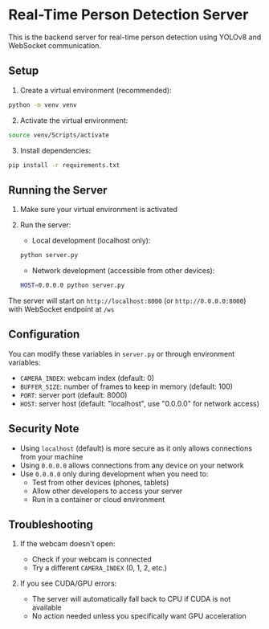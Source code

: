 # Real-Time Person Detection Server

This is the backend server for real-time person detection using YOLOv8 and WebSocket communication.

## Setup

1. Create a virtual environment (recommended):
```bash
python -m venv venv
```

2. Activate the virtual environment:

```bash
source venv/Scripts/activate
```

3. Install dependencies:
```bash
pip install -r requirements.txt
```

## Running the Server

1. Make sure your virtual environment is activated

2. Run the server:
   - Local development (localhost only):
   ```bash
   python server.py
   ```
   - Network development (accessible from other devices):
   ```bash
   HOST=0.0.0.0 python server.py
   ```

The server will start on `http://localhost:8000` (or `http://0.0.0.0:8000`) with WebSocket endpoint at `/ws`

## Configuration

You can modify these variables in `server.py` or through environment variables:
- `CAMERA_INDEX`: webcam index (default: 0)
- `BUFFER_SIZE`: number of frames to keep in memory (default: 100)
- `PORT`: server port (default: 8000)
- `HOST`: server host (default: "localhost", use "0.0.0.0" for network access)

## Security Note

- Using `localhost` (default) is more secure as it only allows connections from your machine
- Using `0.0.0.0` allows connections from any device on your network
- Use `0.0.0.0` only during development when you need to:
  - Test from other devices (phones, tablets)
  - Allow other developers to access your server
  - Run in a container or cloud environment

## Troubleshooting

1. If the webcam doesn't open:
   - Check if your webcam is connected
   - Try a different `CAMERA_INDEX` (0, 1, 2, etc.)

2. If you see CUDA/GPU errors:
   - The server will automatically fall back to CPU if CUDA is not available
   - No action needed unless you specifically want GPU acceleration 